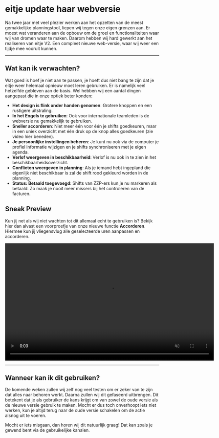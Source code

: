 # eitje update haar webversie

Na twee jaar met veel plezier werken aan het opzetten van de meest gemakkelijke planningstool, liepen wij tegen onze eigen grenzen aan. Er moest wat veranderen aan de opbouw om de groei en functionaliteiten waar wij van dromen waar te maken. Daarom hebben wij hard gewerkt aan het realiseren van eitje V2. Een compleet nieuwe web-versie, waar wij weer een tijdje mee vooruit kunnen. 


---

## Wat kan ik verwachten?

Wat goed is hoef je niet aan te passen, je hoeft dus niet bang te zijn dat je eitje weer helemaal opnieuw moet leren gebruiken. Er is namelijk veel hetzelfde gebleven aan de basis. Wel hebben wij een aantal dingen aangepast die in onze optiek beter konden:

* **Het design is flink onder handen genomen**: Grotere knoppen en een rustigere uitstraling.
* **In het Engels te gebruiken**: Ook voor internationale teamleden is de webversie nu gemakkelijk te gebruiken.
* **Sneller accorderen**: Niet meer één voor één je shifts goedkeuren, maar in een uniek overzicht met één druk op de knop alles goedkeuren (zie video hier beneden).
* **Je persoonlijke instellingen beheren**: Je kunt nu ook via de computer je profiel informatie wijzigen en je shifts synchroniseren met je eigen agenda.
* **Verlof weergeven in beschikbaarheid**: Verlof is nu ook in te zien in het beschikbaarheidsoverzicht.
* **Conflicten weergeven in planning**: Als je iemand hebt ingepland die eigenlijk niet beschikbaar is zal de shift rood gekleurd worden in de planning. 
* **Status: Betaald toegevoegd**: Shifts van ZZP-ers kun je nu markeren als betaald. Zo maak je nooit meer missers bij het controleren van de facturen.



## Sneak Preview

Kun jij net als wij niet wachten tot dit allemaal echt te gebruiken is? Bekijk hier dan alvast een voorproefje van onze nieuwe functie **Accorderen**. Hiermee kun jij vliegensvlug alle geselecteerde uren aanpassen en accorderen. 

<video controls
       muted 
       src="/assets/previewV2.mov"
       width="683"
       height="384">
</video>


---


## Wanneer kan ik dit gebruiken?

De komende weken zullen wij zelf nog veel testen om er zeker van te zijn dat alles naar behoren werkt. Daarna zullen wij dit gefaseerd uitbrengen. Dit betekent dat je als gebruiker de kans krijgt om van zowel de oude versie als de nieuwe versie gebruik te maken. Mocht er dus toch onverhoopt iets niet werken, kun je altijd terug naar de oude versie schakelen om de actie alsnog uit te voeren. 

Mocht er iets misgaan, dan horen wij dit natuurlijk graag! Dat kan zoals je gewend bent via de gebruikelijke kanalen.